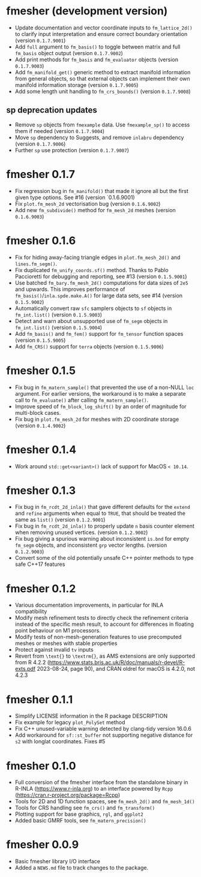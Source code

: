 # fmesher (development version)

* Update documentation and vector coordinate inputs to `fm_lattice_2d()`
  to clarify input interpretation and ensure correct boundary orientation (version `0.1.7.9001`)
* Add `full` argument to `fm_basis()` to toggle between matrix and full `fm_basis`
  object output (version `0.1.7.9002`)
* Add print methods for `fm_basis` and `fm_evaluator` objects (version `0.1.7.9003`)
* Add `fm_manifold_get()` generic method to extract manifold information from general
  objects, so that external objects can implement their own manifold information
  storage (version `0.1.7.9005`)
* Add some length unit handling to `fm_crs_bounds()` (version `0.1.7.9008`)

## sp deprecation updates

* Remove `sp` objects from `fmexample` data. Use `fmexample_sp()` to access them if needed
  (version `0.1.7.9004`)
* Move `sp` dependency to Suggests, and remove `inlabru` dependency (version `0.1.7.9006`)
* Further `sp` use protection (version `0.1.7.9007`)

# fmesher 0.1.7

* Fix regression bug in `fm_manifold()` that made it ignore all but the first given type options. See #16 (version `0.1.6.9001)
* Fix `plot.fm_mesh_2d` vectorisation bug (version `0.1.6.9002`)
* Add new `fm_subdivide()` method for `fm_mesh_2d` meshes (version `0.1.6.9003`)

# fmesher 0.1.6

* Fix for hiding away-facing triangle edges in `plot.fm_mesh_2d()` and `lines.fm_segm()`.
* Fix duplicated `fm_unify_coords.sf()` method. Thanks to Pablo Paccioretti for debugging and reporting, see #13 (version `0.1.5.9001`)
* Use batched `fm_bary.fm_mesh_2d()` computations for data sizes of `2e5` and upwards. This improves performance of `fm_basis()`/`inla.spde.make.A()` for large data sets, see #14 (version `0.1.5.9002`)
* Automatically convert raw `sfc` samplers objects to `sf` objects in `fm_int.list()` (version `0.1.5.9003`)
* Detect and warn about unsupported use of `fm_segm` objects in `fm_int.list()` (version `0.1.5.9004`)
* Add `fm_basis()` and `fm_fem()` support for `fm_tensor` function spaces (version `0.1.5.9005`)
* Add `fm_CRS()` support for `terra` objects (version `0.1.5.9006`)

# fmesher 0.1.5

* Fix bug in `fm_matern_sample()` that prevented the use of a non-NULL `loc` argument.
  For earlier versions, the workaround is to make a separate call to `fm_evaluate()`
  after calling `fm_matern_sample()`.
* Improve speed of `fm_block_log_shift()` by an order of magnitude for multi-block
  cases.
* Fix bug in `plot.fm_mesh_2d` for meshes with 2D coordinate storage (version `0.1.4.9002`)

# fmesher 0.1.4

* Work around `std::get<variant>()` lack of support for MacOS `< 10.14`.

# fmesher 0.1.3

* Fix bug in `fm_rcdt_2d_inla()` that gave different defaults for the `extend` and
  `refine` arguments when equal to `TRUE`, that should be treated the same as `list()`
  (version `0.1.2.9001`)
* Fix bug in `fm_rcdt_2d_inla()` to properly update `n` basis counter element
  when removing unused vertices. (version `0.1.2.9002`)
* Fix bug giving a spurious warning about inconsistent `is.bnd` for empty
  `fm_segm` objects, and inconsistent `grp` vector lengths. (version `0.1.2.9003`)
* Convert some of the old potentially unsafe C++ pointer methods to type safe
  C++17 features

# fmesher 0.1.2

* Various documentation improvements, in particular for INLA compatibility
* Modify mesh refinement tests to directly check the refinement criteria
  instead of the specific mesh result, to account for differences in
  floating point behaviour on M1 processors.
* Modify tests of non-mesh-generation features to use precomputed meshes
  or meshes with stable properties
* Protect against invalid `tv` inputs
* Revert from `\text{}` to `\textrm{}`, as AMS extensions are only supported
  from R 4.2.2 (https://www.stats.bris.ac.uk/R/doc/manuals/r-devel/R-exts.pdf
  2023-08-24, page 90), and CRAN oldrel for macOS is 4.2.0, not 4.2.3

# fmesher 0.1.1

* Simplify LICENSE information in the R package DESCRIPTION
* Fix example for legacy `plot_PolySet` method
* Fix C++ unused-variable warning detected by clang-tidy version 16.0.6
* Add workaround for `sf::st_buffer` not supporting negative distance
  for `s2` with longlat coordinates. Fixes #5

# fmesher 0.1.0

* Full conversion of the fmesher interface from the standalone binary in R-INLA
  (https://www.r-inla.org) to an interface powered by `Rcpp`
  (https://cran.r-project.org/package=Rcpp)
* Tools for 2D and 1D function spaces, see `fm_mesh_2d()` and `fm_mesh_1d()`
* Tools for CRS handling see `fm_crs()` and `fm_transform()`
* Plotting support for base graphics, `rgl`, and `ggplot2`
* Added basic GMRF tools, see `fm_matern_precision()`

# fmesher 0.0.9

* Basic fmesher library I/O interface
* Added a `NEWS.md` file to track changes to the package.
